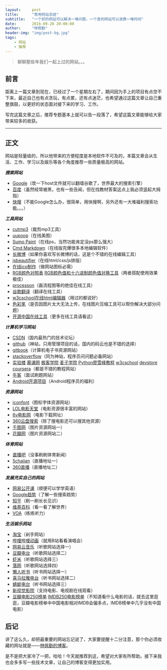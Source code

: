 ```yaml
---
layout:     post
title:      "常用网站总结"
subtitle:   "一个好的网站可以解决一堆问题，一个差的网站可以浪费一堆时间"
date:       2016-09-20 20:00:00
author:     "林佩勤"
header-img: "img/post-bg.jpg"
tags:
    - 网站
    - 推荐
---
```


> 聊聊那些年我们一起上过的网站。。。


## 前言

距离上一篇文章到现在，已经过了一个星期左右了，期间因为手上的项目有点空不下来，最近自己也有点贪玩，有点累，还有点迷茫，也希望通过这篇文章让自己重整旗鼓，以更好的状态面对接下来的学习、工作。

写完这篇文章之后，推荐专题基本上就可以告一段落了，希望这篇文章能够给大家带来较多的收获。

---

## 正文

网站是轻量级的，所以他带来的方便程度是本地软件不可及的，本篇文章会从生活、工作、学习以及娱乐等各个角度推荐一些质量极高的网站。

***搜索网站***

- [Google](https://www.google.com.hk/)（改一下host文件就可以翻墙谷歌了，世界最大的搜索引擎）
- [百度](www.baidu.com)（虽然经常被黑，也有一些丑闻，但在找教材答案这点上我必须竖起大拇指）
- [快搜](http://so.chongbuluo.com/)（不能Google怎么办，很简单，用快搜啊，另外还有一大堆福利搜索功能。。。）

***工具网站***

- [cutmp3](http://cutmp3.net/)（裁剪mp3工具）
- [uupoop](http://www.uupoop.com/zp/)（在线美图）
- [Sumo Paint](http://www.sumopaint.com/app/)（在线ps，当然功能肯定没ps那么强大）
- [Cmd Markdown](https://www.zybuluo.com/mdeditor)（在线版完爆很多本地编辑软件）
- [长微博](http://www.changweibo.com/)（如果你喜欢写长微博的话，这是个不错的在线编辑工具）
- [jsbeautifier](http://jsbeautifier.org/)（在线html/css/js排版）
- [在线ico制作](http://www.ico.la/)（做网站图标必需）
- [RGB颜色对照表](http://tool.oschina.net/commons?type=3) [RGB颜色值和十六进制颜色值对换工具](http://www.sioe.cn/yingyong/yanse-rgb-16/)（两者搭配使用效果极佳）
- [processon](https://www.processon.com/)（画流程图等的绝佳在线工具）
- [谷歌翻译](http://translate.google.cn/#en/zh-CN/destruct)（翻译在线工具）
- [w3cschool在线html编辑器](http://www.w3school.com.cn/tiy/t.asp?f=html_intro)（用过的都说好）
- [色彩笔](http://www.secaibi.com/tools/)（是否因图片太大无法上传，在线图片压缩工具可以帮你解决大部分问题）
- [开源中国在线工具](http://tool.oschina.net/)（更多在线工具请看这） 

***计算机学习网站***

- [CSDN](http://www.csdn.net/)（国内最热门的技术论坛）
- [github](https://github.com/)（神站，只用管理项目的话，国内的码云也是不错的选择）
- [gitbook](https://www.gitbook.com/explore)（计算机电子书资源网站）
- [stackoverflow](http://stackoverflow.com/)（同为神站，程序员问问题必备网站）
- [实验楼](https://www.shiyanlou.com/courses/) [慕课网](http://www.imooc.com/) [极客学院](http://www.jikexueyuan.com/?hmsr=baidu_sem_pinpai_index) [麦子学院](http://www.maiziedu.com/) [Python廖雪峰教程](http://www.liaoxuefeng.com/wiki/0014316089557264a6b348958f449949df42a6d3a2e542c000) [w3cschool](http://www.w3school.com.cn/) [devstore](http://www.devstore.cn/) [coursera](https://www.coursera.org/)（都是不错的教程网站）
- [牛客](http://www.nowcoder.com/354069)（面试刷题网站）
- [Android开源项目](http://www.cnblogs.com/SharkBin/p/3529016.html)（Android程序员的福利）

***资源网站***

- [iconfont](http://www.iconfont.cn/)（图标字体资源网站）
- [LOL电影天堂](http://www.loldytt.com/)（电影资源很丰富的网站）
- [6v电影网](http://www.6vhao.com/)（电影下载网址）
- [360云盘搜索](http://www.pantb.com/)（除了搜电影还可以搜其他资源）
- [千图网](http://www.58pic.com/)（图片资源网站一）
- [花瓣网](http://huaban.com/)（图片资源网站二）

***体育网站***

- [直播吧](http://www.zhibo8.cc/)（没事刷刷体育新闻）
- [5chajian](http://www.yczbb.com/baike/site/5chajian.html)（直播地址一）
- [360直播](http://www.yczbb.com/)（直播地址二）

***发展充实自己的网站***

- [网易公开课](http://open.163.com/?v_www)（顺便可以学学英语）
- [Google趋势](https://www.google.com/trends/?hl=zh-CN)（了解一些搜索趋势）
- [知乎](http://www.zhihu.com/)（刷一刷长长见识）
- [维基百科](https://zh.wikipedia.org/wiki/Wikipedia:%E9%A6%96%E9%A1%B5)（看一看了解世界）
- [VOA](http://www.51voa.com/)（练练听力）

***生活娱乐网站***

- [淘宝](https://www.taobao.com/?spm=a2107.1.1000340.1.ew7Yx5)（剁手网站）
- [哔哩哔哩动画](http://www.bilibili.com/)（就用B站看看演唱会）
- [网易云音乐](http://music.163.com/#/discover)（听歌网站选择一）
- [豆瓣电台](https://douban.fm/?from_=shire_top_nav)（听歌网站选择二）
- [虾米](http://www.xiami.com/genre?spm=a1z1s.6843761.1110925385.5.7hHV3j)（听歌网站选择三）
- [落网](http://www.luoo.net/)（听歌网站选择四）
- [懒人听书](http://www.lrts.me/)（听书网站选择一）
- [喜马拉雅电台](http://www.ximalaya.com/explore/)（听书网站选择二）
- [蜻蜓电台](http://www.qingting.fm/#/home)（听书网站选择三）
- [新视觉影院](http://www.yy6080.org/)（支持电影、电视剧在线观看）
- [豆瓣电影250榜单](https://movie.douban.com/top250) [IMDB250电影榜单](http://www.imdb.com/chart/top?ref_=nv_wl_img_3)（不知道看什么电影的话，就去这里逛逛，豆瓣电影榜单中中国电影相对IMDB会偏多点，IMDB榜单中几乎没有中国电影）

## 后记

讲了这么久，却把最重要的网站忘记说了，大家要提醒十二分注意，那个你必须收藏的网址就是——[林佩勤的博客](https://lpq29743.github.io/redant/)。

是不是把大家冷了一把，哈哈！今天就推荐到这，希望对大家有所帮助。接下来我也会多多写一些技术文章，让自己的博客变得更加实用。


